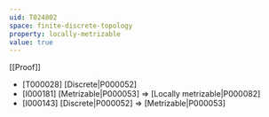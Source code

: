```yaml
---
uid: T024802
space: finite-discrete-topology
property: locally-metrizable
value: true
---
```

[[Proof]]

* [T000028] [Discrete|P000052]
* [I000181] [Metrizable|P000053] => [Locally metrizable|P000082]
* [I000143] [Discrete|P000052] => [Metrizable|P000053]

